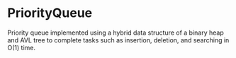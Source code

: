 # PriorityQueue
Priority queue implemented using a hybrid data structure of a binary heap and AVL tree to complete tasks such as insertion, deletion, and searching in O(1) time. 
